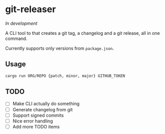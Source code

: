 # git-releaser

*In development*

A CLI tool to that creates a git tag, a changelog and a git release, all in one command.

Currently supports only versions from `package.json`.

## Usage

```sh
cargo run ORG/REPO {patch, minor, major} GITHUB_TOKEN
```

## TODO

- [ ] Make CLI actually do something
- [ ] Generate changelog from git
- [ ] Support signed commits
- [ ] Nice error handling
- [ ] Add more TODO items
